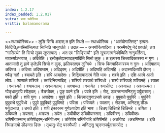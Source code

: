 ```yaml
---
index: 1.2.17
index_padded: 1.2.017
sutra: स्था घ्वोरिच्च
vritti: balamanorama

---
```

<<स्थाघ्वोरिच्च>> - लुङि सिचि अदास् त इति स्थिते —  स्थाध्वोरिच्च । "असंयोगाल्लिट्" इत्यतः किदिति,हनस्सि॑जित्यतः सिजिति चानुवर्तते । तदाह — - अनयोरित्यादिना । परस्मैपदेषु नेदं प्रवर्तते, तत्र "गातिस्थे" ति सिचो लुका लुप्तत्वात् । अत एव "लिङ्सिचौ" इति सूत्रादात्मनेपदेष्विति नानुवर्तितम्, व्यवर्त्त्याऽभावात् । अदितेति । इत्त्वेकृतेह्यस्वादङ्गा॑दिति सिचो लुक् । त इत्यस्य ङित्त्वादिकारस्य न गुणः । आतामादौ तु इत्वे कृतेऽपि सिचो न लुक्, झलिपरतएव लुग्विधेः । सिचः कित्त्वादिकारस्य न गुणः । अदिषाताम् अदिषत । अदिथाः अदिषाथाम् । अदिढ्वम् । अदिषीति । अदिष्वहि अदिष्महि । अदास्यदित्यपि ज्ञेयम् । श्यैङ् गतौ । श्यायते इति । शपि आयादेशः । शिद्विषत्वादात्वं नेति भावः । शश्ये इति । एशि आत्वे आतो लोपः । शश्याते शश्यिरे । क्रादिनियमादिट् । शश्यिषे शश्याथे शश्यिध्वे । शश्ये शश्यिवहे शश्यिमहे । श्याता । श्यास्यते । श्यायताम् । अश्यायताम् । अश्यायत । श्यायेत । श्यासीष्ट । अश्यास्त । अश्यास्यत । प्यैङ्धातुरपि श्यैङ्वत् । त्रैङप्येवम् । पूङ् पवने इति । पवते इति । सेट्, ऊदन्तानामनिट्सु पर्युदासात् । पवते इति । शपि गुणः । अवादेशः । पुपुवे इति । कित्त्वाद्गुणाऽभावे उवङ् । पुपुवाते पुपुविरे । पुपुविषे पुपुवाथे पुपुविध्वे । पुपुवे पुपुविवहे पुपुविमहे । पविता । पविष्यते । पवताम् । सेडयम्, अनिट्सु डीङः पर्युदासात् । डयते इति । शपि ईकारस्य गुणेऽयादेश इति भावः । डिडए डिडिवहे डिडिमहे । डयिता । डयिष्यते । डयताम् । अडयत । डयेत । डयीषीष्ट डयिषीयास्ताम् । डयिषीरन् । डयिषीष्ठाः डयिषीयास्थाम् डयिषीढ्वम्-डयिषीध्वम् । डयिषीय डयिषीवहि डयिषीमहि । अडयिष्ट ।अडयिष्यत । इति स्मिङादयो डीङन्ता ङितः । तृधातुः सेट् परस्मैपदी । अनिट्सु ॠदन्तपर्युदासात्सेट् ।